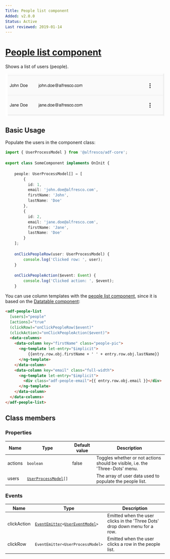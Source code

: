 ```yaml
---
Title: People list component
Added: v2.0.0
Status: Active
Last reviewed: 2019-01-14
---
```


# [People list component](../../../lib/process-services/src/lib/people/components/people-list/people-list.component.ts "Defined in people-list.component.ts")

Shows a list of users (people).

![ADF People List](../../docassets/images/adf-people-list.png)

## Basic Usage

Populate the users in the component class:

```ts
import { UserProcessModel } from '@alfresco/adf-core';

export class SomeComponent implements OnInit {

    people: UserProcessModel[] = [
        {
          id: 1,
          email: 'john.doe@alfresco.com',
          firstName: 'John',
          lastName: 'Doe'
        },
        {
          id: 2,
          email: 'jane.doe@alfresco.com',
          firstName: 'Jane',
          lastName: 'Doe'
        }
    ];
    
    onClickPeopleRow(user: UserProcessModel) {
        console.log('Clicked row: ', user);
    }
    
    onClickPeopleAction($event: Event) {
        console.log('Clicked action: ', $event);
    }
```

You can use column templates with the [people list component](people-list.component.md), since it is based on the
[Datatable component](../../core/components/datatable.component.md):

<!-- {% raw %} -->

```html
<adf-people-list
  [users]="people"
  [actions]="true"
  (clickRow)="onClickPeopleRow($event)"
  (clickAction)="onClickPeopleAction($event)">
  <data-columns>
    <data-column key="firstName" class="people-pic">
      <ng-template let-entry="$implicit">
          {{entry.row.obj.firstName + ' ' + entry.row.obj.lastName}}
      </ng-template>
    </data-column>
    <data-column key="email" class="full-width">
      <ng-template let-entry="$implicit">
        <div class="adf-people-email">{{ entry.row.obj.email }}</div>
      </ng-template>
    </data-column>
  </data-columns>
</adf-people-list>
```

<!-- {% endraw %} -->

## Class members

### Properties

| Name | Type | Default value | Description |
| --- | --- | --- | --- |
| actions | `boolean` | false | Toggles whether or not actions should be visible, i.e. the 'Three-Dots' menu. |
| users | [`UserProcessModel`](../../core/models/user-process.model.md)`[]` |  | The array of user data used to populate the people list. |

### Events

| Name | Type | Description |
| --- | --- | --- |
| clickAction | [`EventEmitter`](https://angular.io/api/core/EventEmitter)`<`[`UserEventModel`](../../../lib/process-services/src/lib/task-list/models/user-event.model.ts)`>` | Emitted when the user clicks in the 'Three Dots' drop down menu for a row. |
| clickRow | `EventEmitter<UserProcessModel>` | Emitted when the user clicks a row in the people list. |

